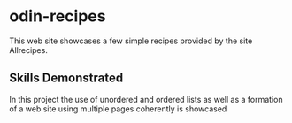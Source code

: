 # odin-recipes

This web site showcases a few simple recipes provided by the site Allrecipes.

## Skills Demonstrated

In this project the use of unordered and ordered lists as well as a formation of a web site using multiple pages coherently is showcased
